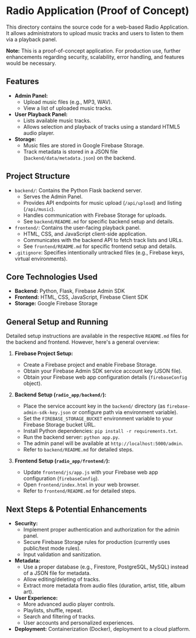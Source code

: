 # Radio Application (Proof of Concept)

This directory contains the source code for a web-based Radio Application. It allows administrators to upload music tracks and users to listen to them via a playback panel.

**Note:** This is a proof-of-concept application. For production use, further enhancements regarding security, scalability, error handling, and features would be necessary.

## Features

*   **Admin Panel:**
    *   Upload music files (e.g., MP3, WAV).
    *   View a list of uploaded music tracks.
*   **User Playback Panel:**
    *   Lists available music tracks.
    *   Allows selection and playback of tracks using a standard HTML5 audio player.
*   **Storage:**
    *   Music files are stored in Google Firebase Storage.
    *   Track metadata is stored in a JSON file (`backend/data/metadata.json`) on the backend.

## Project Structure

*   `backend/`: Contains the Python Flask backend server.
    *   Serves the Admin Panel.
    *   Provides API endpoints for music upload (`/api/upload`) and listing (`/api/music`).
    *   Handles communication with Firebase Storage for uploads.
    *   See `backend/README.md` for specific backend setup and details.
*   `frontend/`: Contains the user-facing playback panel.
    *   HTML, CSS, and JavaScript client-side application.
    *   Communicates with the backend API to fetch track lists and URLs.
    *   See `frontend/README.md` for specific frontend setup and details.
*   `.gitignore`: Specifies intentionally untracked files (e.g., Firebase keys, virtual environments).

## Core Technologies Used

*   **Backend:** Python, Flask, Firebase Admin SDK
*   **Frontend:** HTML, CSS, JavaScript, Firebase Client SDK
*   **Storage:** Google Firebase Storage

## General Setup and Running

Detailed setup instructions are available in the respective `README.md` files for the backend and frontend. However, here's a general overview:

1.  **Firebase Project Setup:**
    *   Create a Firebase project and enable Firebase Storage.
    *   Obtain your Firebase Admin SDK service account key (JSON file).
    *   Obtain your Firebase web app configuration details (`firebaseConfig` object).

2.  **Backend Setup (`radio_app/backend/`):**
    *   Place the service account key in the `backend/` directory (as `firebase-admin-sdk-key.json` or configure path via environment variable).
    *   Set the `FIREBASE_STORAGE_BUCKET` environment variable to your Firebase Storage bucket URL.
    *   Install Python dependencies: `pip install -r requirements.txt`.
    *   Run the backend server: `python app.py`.
    *   The admin panel will be available at `http://localhost:5000/admin`.
    *   Refer to `backend/README.md` for detailed steps.

3.  **Frontend Setup (`radio_app/frontend/`):**
    *   Update `frontend/js/app.js` with your Firebase web app configuration (`firebaseConfig`).
    *   Open `frontend/index.html` in your web browser.
    *   Refer to `frontend/README.md` for detailed steps.

## Next Steps & Potential Enhancements

*   **Security:**
    *   Implement proper authentication and authorization for the admin panel.
    *   Secure Firebase Storage rules for production (currently uses public/test mode rules).
    *   Input validation and sanitization.
*   **Metadata:**
    *   Use a proper database (e.g., Firestore, PostgreSQL, MySQL) instead of a JSON file for metadata.
    *   Allow editing/deleting of tracks.
    *   Extract more metadata from audio files (duration, artist, title, album art).
*   **User Experience:**
    *   More advanced audio player controls.
    *   Playlists, shuffle, repeat.
    *   Search and filtering of tracks.
    *   User accounts and personalized experiences.
*   **Deployment:** Containerization (Docker), deployment to a cloud platform.
